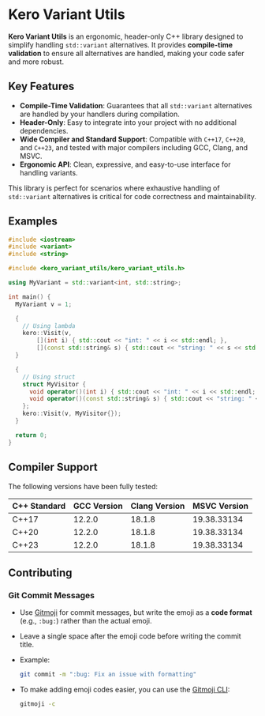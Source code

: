 # Kero Variant Utils

**Kero Variant Utils** is an ergonomic, header-only C++ library designed to simplify handling `std::variant` alternatives. It provides **compile-time validation** to ensure all alternatives are handled, making your code safer and more robust.

## Key Features

- **Compile-Time Validation**: Guarantees that all `std::variant` alternatives are handled by your handlers during compilation.
- **Header-Only**: Easy to integrate into your project with no additional dependencies.
- **Wide Compiler and Standard Support**: Compatible with `C++17`, `C++20`, and `C++23`, and tested with major compilers including GCC, Clang, and MSVC.
- **Ergonomic API**: Clean, expressive, and easy-to-use interface for handling variants.

This library is perfect for scenarios where exhaustive handling of `std::variant` alternatives is critical for code correctness and maintainability.

## Examples

```cpp
#include <iostream>
#include <variant>
#include <string>

#include <kero_variant_utils/kero_variant_utils.h>

using MyVariant = std::variant<int, std::string>;

int main() {
  MyVariant v = 1;

  {
    // Using lambda
    kero::Visit(v,
        [](int i) { std::cout << "int: " << i << std::endl; },
        [](const std::string& s) { std::cout << "string: " << s << std::endl; });
  }

  {
    // Using struct
    struct MyVisitor {
      void operator()(int i) { std::cout << "int: " << i << std::endl; }
      void operator()(const std::string& s) { std::cout << "string: " << s << std::endl; }
    };
    kero::Visit(v, MyVisitor{});
  }

  return 0;
}
```

## Compiler Support

The following versions have been fully tested:

| C++ Standard | GCC Version | Clang Version | MSVC Version |
| ------------ | ----------- | ------------- | ------------ |
| C++17        | 12.2.0      | 18.1.8        | 19.38.33134  |
| C++20        | 12.2.0      | 18.1.8        | 19.38.33134  |
| C++23        | 12.2.0      | 18.1.8        | 19.38.33134  |

## Contributing

### Git Commit Messages

- Use [Gitmoji](https://gitmoji.dev/) for commit messages, but write the emoji as a **code format** (e.g., `:bug:`) rather than the actual emoji.
- Leave a single space after the emoji code before writing the commit title.
- Example:

  ```bash
  git commit -m ":bug: Fix an issue with formatting"
  ```

- To make adding emoji codes easier, you can use the [Gitmoji CLI](https://github.com/carloscuesta/gitmoji-cli):
  ```bash
  gitmoji -c
  ```
